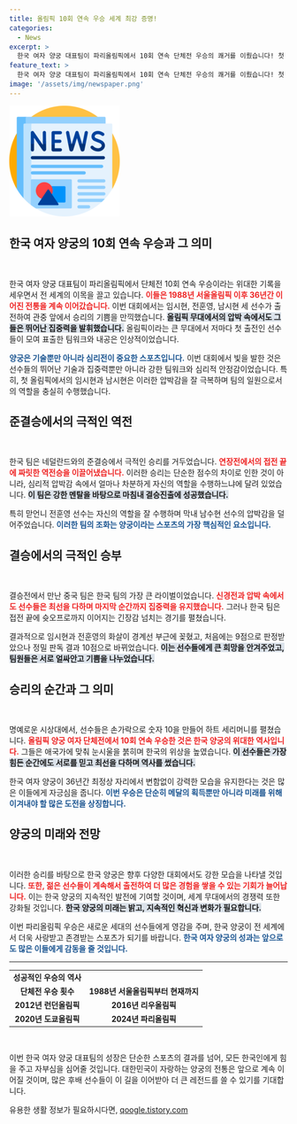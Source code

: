 ```yaml
---
title: 올림픽 10회 연속 우승 세계 최강 증명!
categories:
  - News
excerpt: >
  한국 여자 양궁 대표팀이 파리올림픽에서 10회 연속 단체전 우승의 쾌거를 이뤘습니다! 첫 출전 선수들이 치열한 접전 끝에 중국을 제압하며 36년의 왕좌를 지켰습니다. 감동의 순간을 놓치지 마세요!
feature_text: >
  한국 여자 양궁 대표팀이 파리올림픽에서 10회 연속 단체전 우승의 쾌거를 이뤘습니다! 첫 출전 선수들이 치열한 접전 끝에 중국을 제압하며 36년의 왕좌를 지켰습니다. 감동의 순간을 놓치지 마세요!
image: '/assets/img/newspaper.png'
---
```


<p><img src="/assets/img/newspaper.png" alt="kimp 속보" /></p>

<h2 data-ke-size="size26">한국 여자 양궁의 10회 연속 우승과 그 의미</h2>

<p data-ke-size="size16">&nbsp;</p>

<p>한국 여자 양궁 대표팀이 파리올림픽에서 단체전 10회 연속 우승이라는 위대한 기록을 세우면서 전 세계의 이목을 끌고 있습니다. <b><span style="color: #ee2323;">이들은 1988년 서울올림픽 이후 36년간 이어진 전통을 계속 이어갔습니다.</span></b> 이번 대회에서는 임시현, 전훈영, 남시현 세 선수가 출전하여 관중 앞에서 승리의 기쁨을 만끽했습니다. <b><span style="background-color: #21538527;">올림픽 무대에서의 압박 속에서도 그들은 뛰어난 집중력을 발휘했습니다.</span></b> 올림픽이라는 큰 무대에서 저마다 첫 출전인 선수들이 모여 표출한 팀워크와 내공은 인상적이었습니다. </p>

<p><b><span style="color: #1a5490;">양궁은 기술뿐만 아니라 심리전이 중요한 스포츠입니다.</span></b> 이번 대회에서 빛을 발한 것은 선수들의 뛰어난 기술과 집중력뿐만 아니라 강한 팀워크와 심리적 안정감이었습니다. 특히, 첫 올림픽에서의 임시현과 남시현은 이러한 압박감을 잘 극복하며 팀의 일원으로서의 역할을 충실히 수행했습니다. </p>

<h2 data-ke-size="size26">준결승에서의 극적인 역전</h2>

<p data-ke-size="size16">&nbsp;</p>

<p>한국 팀은 네덜란드와의 준결승에서 극적인 승리를 거두었습니다. <b><span style="color: #ee2323;">연장전에서의 접전 끝에 짜릿한 역전승을 이끌어냈습니다.</span></b> 이러한 승리는 단순한 점수의 차이로 인한 것이 아니라, 심리적 압박감 속에서 얼마나 차분하게 자신의 역할을 수행하느냐에 달려 있었습니다. <b><span style="background-color: #21538527;">이 팀은 강한 멘탈을 바탕으로 마침내 결승진출에 성공했습니다.</span></b> </p>

<p>특히 맏언니 전훈영 선수는 자신의 역할을 잘 수행하며 막내 남수현 선수의 압박감을 덜어주었습니다. <b><span style="color: #1a5490;">이러한 팀의 조화는 양궁이라는 스포츠의 가장 핵심적인 요소입니다.</span></b> </p>

<h2 data-ke-size="size26">결승에서의 극적인 승부</h2>

<p data-ke-size="size16">&nbsp;</p>

<p>결승전에서 만난 중국 팀은 한국 팀의 가장 큰 라이벌이었습니다. <b><span style="color: #ee2323;">신경전과 압박 속에서도 선수들은 최선을 다하며 마지막 순간까지 집중력을 유지했습니다.</span></b> 그러나 한국 팀은 접전 끝에 슛오프로까지 이어지는 긴장감 넘치는 경기를 펼쳤습니다. </p>

<p>결과적으로 임시현과 전훈영의 화살이 경계선 부근에 꽂혔고, 처음에는 9점으로 판정받았으나 정밀 판독 결과 10점으로 바뀌었습니다. <b><span style="background-color: #21538527;">이는 선수들에게 큰 희망을 안겨주었고, 팀원들은 서로 얼싸안고 기쁨을 나누었습니다.</span></b> </p>

<h2 data-ke-size="size26">승리의 순간과 그 의미</h2>

<p data-ke-size="size16">&nbsp;</p>

<p>명예로운 시상대에서, 선수들은 손가락으로 숫자 10을 만들어 하트 세리머니를 펼쳤습니다. <b><span style="color: #ee2323;">올림픽 양궁 여자 단체전에서 10회 연속 우승한 것은 한국 양궁의 위대한 역사입니다.</span></b> 그들은 애국가에 맞춰 눈시울을 붉히며 한국의 위상을 높였습니다. <b><span style="background-color: #21538527;">이 선수들은 가장 힘든 순간에도 서로를 믿고 최선을 다하며 역사를 썼습니다.</span></b> </p>

<p>한국 여자 양궁이 36년간 최정상 자리에서 변함없이 강력한 모습을 유지한다는 것은 많은 이들에게 자긍심을 줍니다. <b><span style="color: #1a5490;">이번 우승은 단순히 메달의 획득뿐만 아니라 미래를 위해 이겨내야 할 많은 도전을 상징합니다.</span></b> </p>

<h2 data-ke-size="size26">양궁의 미래와 전망</h2>

<p data-ke-size="size16">&nbsp;</p>

<p>이러한 승리를 바탕으로 한국 양궁은 향후 다양한 대회에서도 강한 모습을 나타낼 것입니다. <b><span style="color: #ee2323;">또한, 젊은 선수들이 계속해서 출전하여 더 많은 경험을 쌓을 수 있는 기회가 늘어납니다.</span></b> 이는 한국 양궁의 지속적인 발전에 기여할 것이며, 세계 무대에서의 경쟁력 또한 강화될 것입니다. <b><span style="background-color: #21538527;">한국 양궁의 미래는 밝고, 지속적인 혁신과 변화가 필요합니다.</span></b> </p>

<p>이번 파리올림픽 우승은 새로운 세대의 선수들에게 영감을 주며, 한국 양궁이 전 세계에서 더욱 사랑받고 존경받는 스포츠가 되기를 바랍니다. <b><span style="color: #1a5490;">한국 여자 양궁의 성과는 앞으로도 많은 이들에게 감동을 줄 것입니다.</span></b> </p>

<hr>

<table style="width: 100%; border-collapse: collapse;">
  <tbody>
    <tr>
      <td style="text-align: center; height: 17px;"><b>성공적인 우승의 역사</b></td>
    </tr>
    <tr>
      <td style="text-align: center; height: 17px;"><b>단체전 우승 횟수</b></td>
      <td style="text-align: center; height: 17px;"><b>1988년 서울올림픽부터 현재까지</b></td>
    </tr>
    <tr>
      <td style="text-align: center; height: 17px;"><b>2012년 런던올림픽</b></td>
      <td style="text-align: center; height: 17px;"><b>2016년 리우올림픽</b></td>
    </tr>
    <tr>
      <td style="text-align: center; height: 17px;"><b>2020년 도쿄올림픽</b></td>
      <td style="text-align: center; height: 17px;"><b>2024년 파리올림픽</b></td>
    </tr>
  </tbody>
</table>

<p data-ke-size="size16">&nbsp;</p> 

<p>이번 한국 여자 양궁 대표팀의 성장은 단순한 스포츠의 결과를 넘어, 모든 한국인에게 힘을 주고 자부심을 심어줄 것입니다. 대한민국이 자랑하는 양궁의 전통은 앞으로 계속 이어질 것이며, 많은 후배 선수들이 이 길을 이어받아 더 큰 레전드를 쓸 수 있기를 기대합니다.</p>
유용한 생활 정보가 필요하시다면, <a href="https://qoogle.tistory.com" rel="dofollow">qoogle.tistory.com</a>


